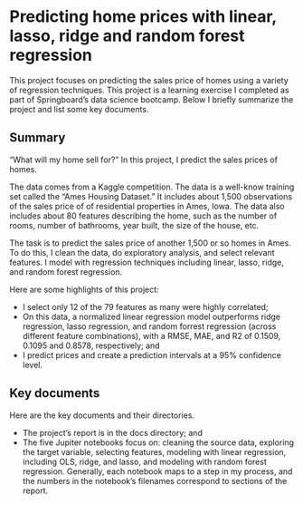 # Predicting home prices with linear, lasso, ridge and random forest regression

This project focuses on predicting the sales price of homes using a variety of regression techniques. This project is a learning exercise I completed as part of Springboard’s data science bootcamp. Below I briefly summarize the project and list some key documents.

## Summary

“What will my home sell for?” In this project, I predict the sales prices of homes.

The data comes from a Kaggle competition. The data is a well-know training set called the “Ames Housing Dataset.” It includes about 1,500 observations of the sales price of of residential properties in  Ames, Iowa.  The data also includes about 80 features describing the home, such as the number of rooms, number of bathrooms, year built, the size of the house, etc. 

The task is to predict the sales price of another 1,500 or so homes in Ames.  To do this, I clean the data, do exploratory analysis, and select relevant features.  I model with regression techniques including linear, lasso, ridge, and random forest regression. 

Here are some highlights of this project:

-   I select only 12 of the 79 features as many were highly correlated;
-   On this data, a normalized linear regression model outperforms ridge regression, lasso regression, and random forrest regression (across different feature combinations), with a RMSE, MAE, and R2 of 0.1509, 0.1095 and 0.8578, respectively; and
-   I predict prices and create a prediction intervals at a 95% confidence level.

## Key documents

Here are the key documents and their directories.

-   The project’s report is in the docs directory; and
-   The five Jupiter notebooks focus on: cleaning the source data, exploring the target variable, selecting features, modeling with linear regression, including OLS, ridge, and lasso, and modeling with random forest regression. Generally, each notebook maps to a step in my process, and the numbers in the notebook’s filenames correspond to sections of the report.
